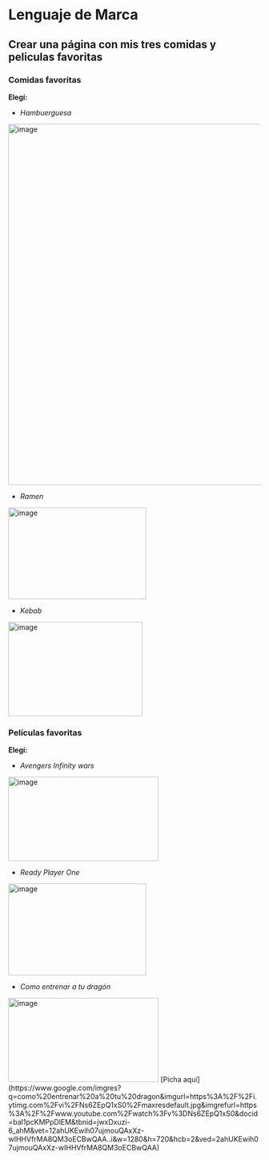 # Lenguaje de Marca
## Crear una página con mis tres comidas y peliculas favoritas 

### Comidas favoritas
**Elegí:**
* _Hambuerguesa_
<img width="1280" height="720" alt="image" src="https://github.com/user-attachments/assets/ae3a89a4-767a-4dca-9015-46dd9e1a5585" />


* _Ramen_
<img width="275" height="183" alt="image" src="https://github.com/user-attachments/assets/f557177e-33cb-4036-9c21-74abd49d2cb6" />


* _Kebab_
<img width="268" height="188" alt="image" src="https://github.com/user-attachments/assets/3eb534af-3dc9-4a55-80eb-1a3f5533d38c" />




### Películas favoritas
**Elegí:**
* _Avengers Infinity wars_
<img width="300" height="168" alt="image" src="https://github.com/user-attachments/assets/5bcac175-6cc3-482f-8e62-c78bbeac88bc" />

  
* _Ready Player One_
<img width="275" height="183" alt="image" src="https://github.com/user-attachments/assets/cfcfc38d-5dc3-4a0f-af53-afff2fe71d95" />

  
* _Como entrenar a tu dragón_
<img width="300" height="168" alt="image" src="https://github.com/user-attachments/assets/e9188064-6b8a-4891-a071-941c168b4d79" />
[Picha aquí](https://www.google.com/imgres?q=como%20entrenar%20a%20tu%20dragon&imgurl=https%3A%2F%2Fi.ytimg.com%2Fvi%2FNs6ZEpQ1xS0%2Fmaxresdefault.jpg&imgrefurl=https%3A%2F%2Fwww.youtube.com%2Fwatch%3Fv%3DNs6ZEpQ1xS0&docid=bal1pcKMPpDlEM&tbnid=jwxDxuzi-6_ahM&vet=12ahUKEwih07ujmouQAxXz-wIHHVfrMA8QM3oECBwQAA..i&w=1280&h=720&hcb=2&ved=2ahUKEwih07ujmouQAxXz-wIHHVfrMA8QM3oECBwQAA)
